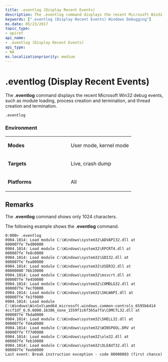 ```yaml
---
title: .eventlog (Display Recent Events)
description: The .eventlog command displays the recent Microsoft Win32 debug events, such as module loading, process creation and termination, and thread creation and termination.
keywords: [".eventlog (Display Recent Events) Windows Debugging"]
ms.date: 05/23/2017
topic_type:
- apiref
api_name:
- .eventlog (Display Recent Events)
api_type:
- NA
ms.localizationpriority: medium
---
```


# .eventlog (Display Recent Events)


The **.eventlog** command displays the recent Microsoft Win32 debug events, such as module loading, process creation and termination, and thread creation and termination.

```dbgcmd
.eventlog 
```

### <span id="Environment"></span><span id="environment"></span><span id="ENVIRONMENT"></span>Environment

<table>
<colgroup>
<col width="50%" />
<col width="50%" />
</colgroup>
<tbody>
<tr class="odd">
<td align="left"><p><strong>Modes</strong></p></td>
<td align="left"><p>User mode, kernel mode</p></td>
</tr>
<tr class="even">
<td align="left"><p><strong>Targets</strong></p></td>
<td align="left"><p>Live, crash dump</p></td>
</tr>
<tr class="odd">
<td align="left"><p><strong>Platforms</strong></p></td>
<td align="left"><p>All</p></td>
</tr>
</tbody>
</table>

 

## Remarks

The **.eventlog** command shows only 1024 characters.

The following example shows the **.eventlog** command.

```dbgcmd
0:000> .eventlog
0904.1014: Load module C:\Windows\system32\ADVAPI32.dll at 000007fe`fed80000
0904.1014: Load module C:\Windows\system32\RPCRT4.dll at 000007fe`fe8c0000
0904.1014: Load module C:\Windows\system32\GDI32.dll at 000007fe`fea00000
0904.1014: Load module C:\Windows\system32\USER32.dll at 00000000`76b10000
0904.1014: Load module C:\Windows\system32\msvcrt.dll at 000007fe`fe450000
0904.1014: Load module C:\Windows\system32\COMDLG32.dll at 000007fe`fecf0000
0904.1014: Load module C:\Windows\system32\SHLWAPI.dll at 000007fe`fe1f0000
0904.1014: Load module C:\Windows\WinSxS\amd64_microsoft.windows.common-controls_6595b6414
4ccf1df_6.0.6000.16386_none_1559f1c6f365a7fa\COMCTL32.dll at 000007fe`fbda0000
0904.1014: Load module C:\Windows\system32\SHELL32.dll at 000007fe`fd4a0000
0904.1014: Load module C:\Windows\system32\WINSPOOL.DRV at 000007fe`f77d0000
0904.1014: Load module C:\Windows\system32\ole32.dll at 000007fe`feb10000
0904.1014: Load module C:\Windows\system32\OLEAUT32.dll at 000007fe`feeb0000
Last event: Break instruction exception - code 80000003 (first chance)
```

 

 





